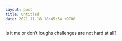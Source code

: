```yaml
---
Layout: post
title: Untitled
date: 2021-11-18 18:45:54 +0700
---
```

Is it me or don’t loughs challenges are not hard at all?
